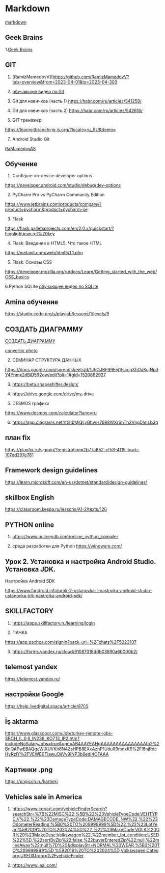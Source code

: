 # Markdown 

[markdown](https://markdownmonster.west-wind.com/)

## Geek Brains

1.[Geek Brains](https://www.youtube.com/watch?v=L6AvLG_k1G8&list=PLmRNNqEA7JoMyhHCq4FPuRMiWi9SxZVi1&index=19)

## GIT

1. [RamizMamedovV](https://github.com/RamizMamedovV?tab=overview&from=2023-04-01&to=2023-04-300

2. [обучающие видео по Git](https://vimeo.com/showcase/5616060)

3. Git для новичков (часть 1)
https://habr.com/ru/articles/541258/

4. Git для новичков (часть 2)
https://habr.com/ru/articles/542616/

5. GIT тренажер

https://learngitbranching.js.org/?locale=ru_RU&demo=

7. Android Studio Git

[RaMamedovAS](https://github.com/RaMamedovAS/recyclerVew)

## Обучение

1. Configure on-device developer options

https://developer.android.com/studio/debug/dev-options

2. PyCharm Pro vs PyCharm Community Edition

https://www.jetbrains.com/products/compare/?product=pycharm&product=pycharm-ce

3. Flask

https://flask.palletsprojects.com/en/2.0.x/quickstart/?highlight=secret%20key

4. Flask: Введение в HTML5. Что такое HTML

https://metanit.com/web/html5/1.1.php

5. Flask: Основы CSS

https://developer.mozilla.org/ru/docs/Learn/Getting_started_with_the_web/CSS_basics

6.Python SQLite
[обучающее видео по SQLite](https://proproprogs.ru/modules/komandy-update-i-delete)

## Amina обучение

https://studio.code.org/s/playlab/lessons/1/levels/9

## СОЗДАТЬ ДИАГРАММУ

[СОЗДАТЬ ДИАГРАММУ](https://app.diagrams.net/)

[convertor photo](https://www.online-convert.com/ru/result#j=f718974f-9d96-481b-80a0-77d37821caa0)

2. СЕМИНАР СТРУКТУРА ДАННЫХ

https://docs.google.com/spreadsheets/d/1JhOJBFR9E5j1tsccgXhOuKujNpdY4Ynmx2dBiD592ow/edit?pli=1#gid=1520862937

3. https://beta.shapeshifter.design/

4. https://drive.google.com/drive/my-drive

5. DESMOS графика

https://www.desmos.com/calculator?lang=ru

6. https://app.diagrams.net/#G1bMjGLyGhwH7698WXrShTh3VngDImLb3q

## план fix

https://planfix.ru/signup/?registration=2b77a852-cfb3-4f15-bacb-107ed297e781

## Framework design guidelines

https://learn.microsoft.com/en-us/dotnet/standard/design-guidelines/

## skillbox English

https://classroom.kespa.ru/lessons/A1-2/texts/126

## PYTHON online

1. https://www.onlinegdb.com/online_python_compiler

2. среда разработки для Python
   https://wingware.com/
   
## Урок 2. Установка и настройка Android Studio. Установка JDK. 
Настройка Android SDK

https://www.fandroid.info/urok-2-ustanovka-i-nastrojka-android-studio-ustanovka-jdk-nastrojka-android-sdk/

## SKILLFACTORY

1. https://apps.skillfactory.ru/learning/login

2. ПАЧКА

https://app.pachca.com/signin?back_url=%2Fchats%2F5223107

3. https://forms.yandex.ru/cloud/61087018ddb03890a6b000b2/

## telemost yandex

https://telemost.yandex.ru/

## настройки Google

https://help.livedigital.space/article/8705

## İş aktarma

https://www.glassdoor.com/Job/turkey-remote-jobs-SRCH_IL.0,6_IN238_KO7,13_IP2.htm?includeNoSalaryJobs=true&pgc=AB4AAYEAHgAAAAAAAAAAAAAAAfa2%2BnQAPwEBAQgeWlXUVKh8N4ZsHPB8EXxAznP1UduR9mnxK9%2Fl6njRdcHyRzlY%2FVEWE0TIawuOijVy9INP3b0edi4OFAAA

## Картинки .png

https://pngicon.ru/kartinki

## Vehicles sale in America

1. https://www.copart.com/vehicleFinderSearch?searchStr=%7B%22MISC%22:%5B%22%23VehicleTypeCode:VEHTYPE_V%22,%22%23DamageTypeCode:DAMAGECODE_NW%22,%22%23OdometerReading:%5B0%20TO%209999999%5D%22,%22%23LotYear:%5B2019%20TO%202024%5D%22,%22%23MakeCode:VOLK%20OR%20%23MakeDesc:Volkswagen%22,%22member_lot_condition:USED%22%5D,%22sortByZip%22:false,%22buyerEnteredZip%22:null,%22milesAway%22:null%7D%20&displayStr=NORMAL%20WEAR,%5B0%20TO%209999999%5D,%5B2019%20TO%202024%5D,Volkswagen,Category:USED&from=%2FvehicleFinder


2. https://www.iaai.com/
## 

